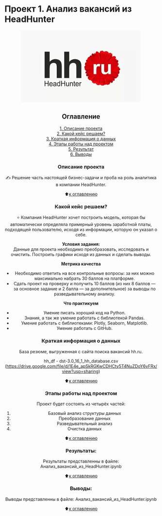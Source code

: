 # Проект 1. Анализ вакансий из HeadHunter
<center> <img src = https://raw.githubusercontent.com/AndreyRysistov/DatasetsForPandas/main/hh%20label.jpg alt="drawing" style="width:400px;">

## Оглавление  
[1. Описание проекта](https://github.com/Rayman9092/data_science_sf/blob/main/project_1/README.md#Описание-проекта)  
[2. Какой кейс решаем?](https://github.com/Rayman9092/data_science_sf/blob/main/project_1/README.md#Какой-кейс-решаем)  
[3. Краткая информация о данных](https://github.com/Rayman9092/data_science_sf/blob/main/project_1/README.md#Краткая-информация-о-данных)  
[4. Этапы работы над проектом](https://github.com/Rayman9092/data_science_sf/blob/main/project_1/README.md#Этапы-работы-над-проектом)  
[5. Результат](https://github.com/Rayman9092/data_science_sf/blob/main/project_1/README.md#Результат)    
[6. Выводы](https://github.com/Rayman9092/data_science_sf/blob/main/project_1/README.md#Выводы) 

### Описание проекта    
✍ Решение часть настоящей бизнес-задачи и проба на роль аналитика в компании HeadHunter.

:arrow_up:[к оглавлению](https://github.com/Rayman9092/data_science_sf/blob/main/project_1/README.md#Оглавление)


### Какой кейс решаем?    
⭐ Компания HeadHunter хочет построить модель, которая бы автоматически определяла примерный уровень заработной платы, подходящей пользователю, исходя из информации, которую он указал о себе. 

**Условия задания:**  
Данные для проекта необходимо преобразовать, исследовать и очистить. Построить графики исходя из данных и сделать выводы.

**Метрика качества**     
* Необходимо ответить на все контрольные вопросы: за них можно максимально набрать 30 баллов на платформе.
* Сдать проект на проверку и получить 10 баллов (из них 8 баллов — за основное задание и 2 балла — за дополнительное) за выводы по разведывательному анализу.


**Что практикуем**     
- Умение писать хороший код на Python.
- Знания, а так же умение работать с библиотекой Pandas.
- Умение работать с библиотеками: Plotly, Seaborn, Matplotlib.
- Умение работать с GitHub.


### Краткая информация о данных

База резюме, выгруженная с сайта поиска вакансий hh.ru.

hh_df - dst-3.0_16_1_hh_database.csv (https://drive.google.com/file/d/1E4e_apSkRGKwCDHCty5T4NuZDoY6vFRx/view?usp=sharing)
  
:arrow_up:[к оглавлению](https://github.com/Rayman9092/data_science_sf/blob/main/project_1/README.md#Оглавление)


### Этапы работы над проектом  
Проект будет состоять из четырёх частей:
1. Базовый анализ структуры данных
2. Преобразование данных
3. Разведывательный анализ
4. Очистка данных

:arrow_up:[к оглавлению](https://github.com/Rayman9092/data_science_sf/blob/main/project_1/README.md#Оглавление)


### Результаты:  
Результаты представленны в файле: Анализ_вакансий_из_HeadHunter.ipynb

:arrow_up:[к оглавлению](https://github.com/Rayman9092/data_science_sf/blob/main/project_1/README.md#Оглавление)


### Выводы:  
Выводы представленны в файле: Анализ_вакансий_из_HeadHunter.ipynb

:arrow_up:[к оглавлению](https://github.com/Rayman9092/data_science_sf/blob/main/project_1/README.md#Оглавление)